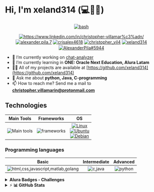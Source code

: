 <!-- markdownlint-disable MD033 -->

# Hi, I'm xeland314 (💻💖🐱)

<div align="center">
  <a href="https://www.codewars.com/users/xeland314" target="_blank" rel="noreferrer"> <img src="https://www.codewars.com/users/xeland314/badges/large" alt="bash"/> </a>
</div>

<p align="center">
  <a href="https://linkedin.com/in/https://www.linkedin.com/in/christopher-villamar%c3%adn/" target="blank"><img align="center" src="https://raw.githubusercontent.com/rahuldkjain/github-profile-readme-generator/master/src/images/icons/Social/linked-in-alt.svg" alt="https://www.linkedin.com/in/christopher-villamar%c3%adn/" height="30" width="40" /></a>
  <a href="https://fb.com/alexander.pila.7" target="blank"><img align="center" src="https://raw.githubusercontent.com/rahuldkjain/github-profile-readme-generator/master/src/images/icons/Social/facebook.svg" alt="alexander.pila.7" height="30" width="40" /></a>
  <a href="https://instagram.com/crisalex4618" target="blank"><img align="center" src="https://raw.githubusercontent.com/rahuldkjain/github-profile-readme-generator/master/src/images/icons/Social/instagram.svg" alt="crisalex4618" height="30" width="40" /></a>
  <a href="https://www.hackerrank.com/christopher_vil4" target="blank"><img align="center" src="https://raw.githubusercontent.com/rahuldkjain/github-profile-readme-generator/master/src/images/icons/Social/hackerrank.svg" alt="christopher_vil4" height="30" width="40" /></a>
  <a href="https://www.leetcode.com/xeland314" target="blank"><img align="center" src="https://raw.githubusercontent.com/rahuldkjain/github-profile-readme-generator/master/src/images/icons/Social/leet-code.svg" alt="xeland314" height="30" width="40" /></a>
  <a href="https://discord.gg/AlexanderPila#5944" target="blank"><img align="center" src="https://raw.githubusercontent.com/rahuldkjain/github-profile-readme-generator/master/src/images/icons/Social/discord.svg" alt="AlexanderPila#5944" height="30" width="40" /></a>
</p>

- 🔭 I’m currently working on [chat-analyzer](https://github.com/xeland314/chat-analyzer)
- 🌱 I’m currently learning in **ONE: Oracle Next Education, Alura Latam**
- 👨‍💻 All of my projects are available at [https://github.com/xeland314](https://github.com/xeland314)
- 💬 Ask me about **python, Java, C-programming**
- 📫 How to reach me? Send me a mail to **christopher.villamarin@protonmail.com**

## Technologies

<table align="center">
<thead>
  <tr>
    <th>Main Tools</th>
    <th>Frameworks</th>
    <th>OS</th>
  </tr>
</thead>
<tbody>
  <tr>
    <td align="center">
        <img src="https://skillicons.dev/icons?i=vscode,neovim,vim,eclipse,regex,sqlite,md,git,bash&perline=3&theme=light" alt="Main tools" width="200" height="150"/>
    </td>
    <td align="center">
        <img src="https://skillicons.dev/icons?i=qt,django,flutter&perline=2&theme=light" alt="frameworks" width="90" height="100"/>
    </td>
    <td align="center">
      <a href="https://www.linux.org/" target="_blank" rel="noreferrer">
        <img src="https://skillicons.dev/icons?i=linux&perline=1&theme=light" alt="Linux" width="40" height="40"/>
      </a>
      <br>
      <a href="https://ubuntu.com/" target="_blank" rel="noreferrer">
        <img src="https://upload.wikimedia.org/wikipedia/commons/9/9e/UbuntuCoF.svg" alt="Ubuntu" width="40" height="40"/>
      </a>
      <br>
      <a href="https://www.debian.org/" target="_blank" rel="noreferrer">
        <img src="https://www.debian.org/logos/openlogo-nd.svg" alt="Debian" width="40" height="40"/>
      </a>
    </td>
  </tr>
</tbody>
</table>

### Programming languages

<table align="center">
<thead>
  <tr>
    <th>Basic</th>
    <th>Intermediate</th>
    <th>Advanced</th>
  </tr>
</thead>
<tbody>
  <tr>
    <td align="center">
        <img src="https://skillicons.dev/icons?i=html,css,javascript,matlab,go,bash&perline=3&theme=light" alt="html,css,javascript,matlab,golang" width="150" height="90"/>
    </td>
    <td align="center">
        <img src="https://skillicons.dev/icons?i=dart,c&theme=light" alt="c,java" width="100" height="40"/>
    </td>
    <td align="center">
        <img src="https://skillicons.dev/icons?i=python,java&theme=light" alt="python" width="100" height="40"/>
    </td>
  </tr>
</tbody>
</table>

<details>
  <summary><b>Alura Badges - Challenges</b></summary><br/>
  <table align="center">
<thead>
  <tr>
    <th>Challenge #1</th>
    <th>Challenge #2</th>
    <th>Challenge #3</th>
    <th>Challenge #4</th>
  </tr>
</thead>
<tbody>
  <tr>
    <th><a href="https://github.com/xeland314/encriptador-de-texto" target="_blank" rel="noreferrer">Encriptador</a></th>
    <th><a href="https://github.com/xeland314/conversor-de-unidades" target="_blank" rel="noreferrer">Conversor de unidades</a></th>
    <th><a href="" target="_blank" rel="noreferrer">Hotel Alura</a></th>
    <th><a href="" target="_blank" rel="noreferrer">...</a></th>
  </tr>
  <tr>
    <td align="center">
        <img src="resources/challenge1.png" alt="challenge1" width="150" height="120"/>
    </td>
    <td align="center">
        <img src="resources/challenge2.png" alt="challenge2" width="150" height="130"/>
    </td>
    <td align="center">
        <img src="" alt="Empty" width="150" height="150"/>
    </td>
    <td align="center">
        <img src="" alt="Empty" width="150" height="150"/>
    </td>
  </tr>
</tbody>
</table>
</details>

<details>
  <summary>&#9889 <b>📊 GitHub Stats</b></summary><br/>
  <div align="center">
  
![stats](https://github-readme-stats.vercel.app/api?username=xeland314&theme=city_lights&hide_border=false&include_all_commits=false&count_private=true)
![rate](https://github-readme-streak-stats.herokuapp.com/?user=xeland314&hide_border=false&theme=city_lights)
![languages](https://github-readme-stats.vercel.app/api/top-langs/?username=xeland314&theme=city_lights&hide_border=false&include_all_commits=true&count_private=false&layout=compact&langs_count=10t)

  </div>
</details>
